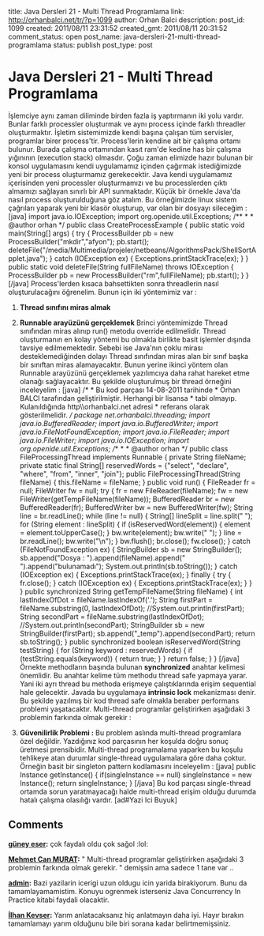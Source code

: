 title: Java Dersleri 21 - Multi Thread Programlama
link: http://orhanbalci.net/tr/?p=1099
author: Orhan Balci
description: 
post_id: 1099
created: 2011/08/11 23:31:52
created_gmt: 2011/08/11 20:31:52
comment_status: open
post_name: java-dersleri-21-multi-thread-programlama
status: publish
post_type: post

# Java Dersleri 21 - Multi Thread Programlama

İşlemciye aynı zaman diliminde birden fazla iş yaptırmanın iki yolu vardır. Bunlar farklı processler oluşturmak ve aynı process içinde farklı threadler oluşturmaktır. İşletim sistemimizde kendi başına çalışan tüm servisler, programlar birer process'tir. Process'lerin kendine ait bir çalışma ortamı bulunur. Burada çalışma ortamından kasıt ram'de kedine has bir çalışma yığınının (execution stack) olmasdır. Çoğu zaman elimizde hazır bulunan bir konsol uygulamasını kendi uygulamamız içinden çağırmak istediğimizde yeni bir process oluşturmamız gerekecektir. Java kendi uygulamamız içerisinden yeni processler oluşturmamızı ve bu processlerden çıktı almamızı sağlayan sınırlı bir API sunmaktadır. Küçük bir örnekle Java'da nasıl process oluşturulduğuna göz atalım. Bu örneğimizde linux sistem çağrıları yaparak yeni bir klasör oluşturup, var olan bir dosyayı sileceğim :  [java] import java.io.IOException; import org.openide.util.Exceptions; /** * * @author orhan */ public class CreateProcessExample { public static void main(String[] args) { try { ProcessBuilder pb = new ProcessBuilder("mkdir","afyon"); pb.start(); deleteFile("/media/Multimedia/projeler/netbeans/AlgorithmsPack/ShellSortApplet.java"); } catch (IOException ex) { Exceptions.printStackTrace(ex); } } public static void deleteFile(String fullFileName) throws IOException { ProcessBuilder pb = new ProcessBuilder("rm",fullFileName); pb.start(); } } [/java] Process'lerden kısaca bahsettikten sonra threadlerin nasıl oluşturulacağını öğrenelim. Bunun için iki yöntemimiz var : 

  1. **Thread sınıfını miras almak**
  2. **Runnable arayüzünü gerçeklemek**
Brinci yöntemimizde Thread sınıfından miras alınıp run() metodu override edilmelidir. Thread oluşturmanın en kolay yöntemi bu olmakla birlikte basit işlemler dışında tavsiye edilmemektedir. Sebebi ise Java'nın çoklu mirası desteklemediğinden dolayı Thread sınıfından miras alan bir sınıf başka bir sınıftan miras alamayacaktır. Bunun yerine ikinci yöntem olan Runnable arayüzünü gerçeklemek yazılımcıya daha rahat hareket etme olanağı sağlayacaktır. Bu şekilde oluşturulmuş bir thread örneğini inceleyelim : [java] /* * Bu kod parçası 14-08-2011 tarihinde * Orhan BALCI tarafından geliştirilmiştir. Herhangi bir lisansa * tabi olmayıp. Kulanıldığında http\\\orhanbalci.net adresi * referans olarak gösterilmelidir. */ package net.orhanbalci.threading; import java.io.BufferedReader; import java.io.BufferedWriter; import java.io.FileNotFoundException; import java.io.FileReader; import java.io.FileWriter; import java.io.IOException; import org.openide.util.Exceptions; /** * * @author orhan */ public class FileProcessingThread implements Runnable { private String fileName; private static final String[] reservedWords = {"select", "declare", "where", "from", "inner", "join"}; public FileProcessingThread(String fileName) { this.fileName = fileName; } public void run() { FileReader fr = null; FileWriter fw = null; try { fr = new FileReader(fileName); fw = new FileWriter(getTempFileName(fileName)); BufferedReader br = new BufferedReader(fr); BufferedWriter bw = new BufferedWriter(fw); String line = br.readLine(); while (line != null) { String[] lineSplit = line.split(" "); for (String element : lineSplit) { if (isReservedWord(element)) { element = element.toUpperCase(); } bw.write(element); bw.write(" "); } line = br.readLine(); bw.write("\n"); } bw.flush(); br.close(); fw.close(); } catch (FileNotFoundException ex) { StringBuilder sb = new StringBuilder(); sb.append("Dosya : ").append(fileName).append(" ").append("bulunamadı"); System.out.println(sb.toString()); } catch (IOException ex) { Exceptions.printStackTrace(ex); } finally { try { fr.close(); } catch (IOException ex) { Exceptions.printStackTrace(ex); } } } public synchronized String getTempFileName(String fileName) { int lastIndexOfDot = fileName.lastIndexOf('.'); String firstPart = fileName.substring(0, lastIndexOfDot); //System.out.println(firstPart); String secondPart = fileName.substring(lastIndexOfDot); //System.out.println(secondPart); StringBuilder sb = new StringBuilder(firstPart); sb.append("_temp").append(secondPart); return sb.toString(); } public synchronized boolean isReservedWord(String testString) { for (String keyword : reservedWords) { if (testString.equals(keyword)) { return true; } } return false; } } [/java] Örnekte methodların başında bulunan **synchronized** anahtar kelimesi önemlidir. Bu anahtar kelime tüm methodu thread safe yapmaya yarar. Yani iki ayrı thread bu methoda erişmeye çalıştıklarında erişim sequential hale gelecektir. Javada bu uygulamaya **intrinsic lock** mekanizması denir. Bu şekilde yazılmış bir kod thread safe olmakla beraber performans problemi yaşatacaktır. Multi-thread programlar geliştirirken aşağıdaki 3 problemin farkında olmak gerekir : 

  1. **Güvenilirlik Problemi :** Bu problem aslında multi-thread programlara özel değildir. Yazdığınız kod parçasının her koşulda doğru sonuç üretmesi prensibidir. Multi-thread programalama yaparken bu koşulu tehlikeye atan durumlar single-thread uygulamalara göre daha çoktur. Örneğin basit bir singleton pattern kodlamasını inceleyelim : [java] public Instance getInstance() { if(singleInstance == null) singleInstance = new Instance(); return singleInstance; } [/java] Bu kod parçası single-thread ortamda sorun yaratmayacağı halde multi-thread erişim olduğu durumda hatalı çalışma olasılığı vardır. 
[ad#Yazi Ici Buyuk]

## Comments

**[güney eser](#5382 "2012-03-29 15:33:08"):** çok faydalı oldu çok sağol :lol:

**[Mehmet Can MURAT](#45287 "2015-04-20 21:33:23"):** " Multi-thread programlar geliştirirken aşağıdaki 3 problemin farkında olmak gerekir. " demişsin ama sadece 1 tane var ..

**[admin](#45292 "2015-04-20 22:49:47"):** Bazi yazilarin icerigi uzun oldugu icin yarida birakiyorum. Bunu da tamamlayamamistim. Konuyu ogrenmek isterseniz Java Concurrency In Practice kitabi faydali olacaktir.

**[İlhan Kevser](#46903 "2015-05-10 06:36:06"):** Yarım anlatacaksanız hiç anlatmayın daha iyi. Hayır bırakın tamamlamayı yarım olduğunu bile biri sorana kadar belirtmemişsiniz.

